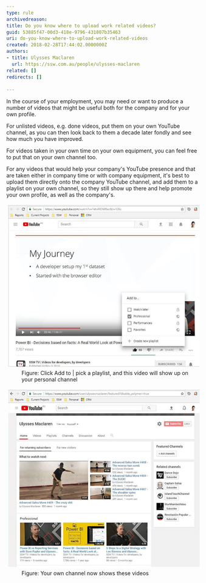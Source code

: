 ```yaml
---
type: rule
archivedreason: 
title: Do you know where to upload work related videos?
guid: 53885f47-00d3-418e-9796-431807b35463
uri: do-you-know-where-to-upload-work-related-videos
created: 2018-02-28T17:44:02.0000000Z
authors:
- title: Ulysses Maclaren
  url: https://ssw.com.au/people/ulysses-maclaren
related: []
redirects: []

---
```


In the course of your employment, you may need or want to produce a number of videos that might be useful both for the company and for your own profile.

For unlisted videos, e.g. done videos, put them on your own YouTube channel, as you can then look back to them a decade later fondly and see how much you have improved.

<!--endintro-->

For videos taken in your own time on your own equipment, you can feel free to put that on your own channel too.

For any videos that would help your company's YouTube presence and that are taken either in company time or with company equipment, it's best to upload them directly onto the company YouTube channel, and add them to a playlist on your own channel, so they still show up there and help promote your own profile, as well as the company's.
<dl class="image"><dt><img src="youtube-playlist.jpg" alt="youtube-playlist.jpg" style="margin:5px;"></dt><dd>Figure: Click Add to | pick a playlist, and this video will show up on your personal channel</dd></dl><dl class="image"><dt><img src="youtube-ownchannel.jpg" alt="youtube-ownchannel.jpg" style="margin:5px;"></dt><dd>Figure: Your own channel now shows these videos<br><br></dd></dl>
